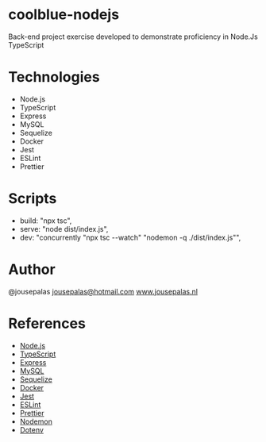 # coolblue-nodejs
Back-end project exercise developed to demonstrate proficiency in Node.Js TypeScript

# Technologies
- Node.js
- TypeScript
- Express
- MySQL
- Sequelize
- Docker
- Jest
- ESLint
- Prettier

# Scripts
- build: "npx tsc",
- serve: "node dist/index.js",
- dev: "concurrently \"npx tsc --watch\" \"nodemon -q ./dist/index.js\"",

# Author
@jousepalas
jousepalas@hotmail.com
www.jousepalas.nl

# References
- [Node.js](https://nodejs.org/en/)
- [TypeScript](https://www.typescriptlang.org/)
- [Express](https://expressjs.com/)
- [MySQL](https://www.mysql.com/)
- [Sequelize](https://sequelize.org/)
- [Docker](https://www.docker.com/)
- [Jest](https://jestjs.io/)
- [ESLint](https://eslint.org/)
- [Prettier](https://prettier.io/)
- [Nodemon](https://nodemon.io/)
- [Dotenv](https://www.npmjs.com/package/dotenv)



